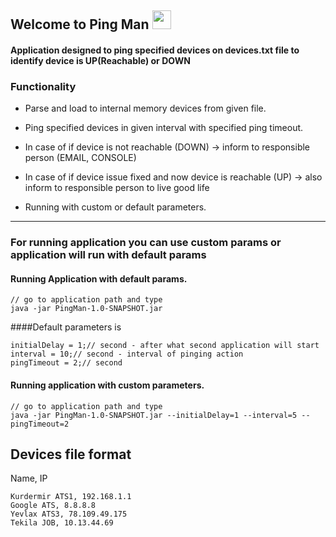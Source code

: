 
Welcome to Ping Man <img src="https://raw.githubusercontent.com/MartinHeinz/MartinHeinz/master/wave.gif" width="30px">
---
#### Application designed to ping specified devices on devices.txt file to identify device is UP(Reachable) or DOWN

### Functionality

- Parse and load to internal memory devices from given file.

- Ping specified devices in given interval with specified ping timeout.

- In case of if device is not reachable (DOWN) -> inform to responsible person (EMAIL, CONSOLE)

- In case of if device issue fixed and now device is reachable (UP) -> also inform to responsible person to live good life

- Running with custom or default parameters.

---
### For running application you can use custom params or application will run with default params

#### Running Application with default params.
```
// go to application path and type
java -jar PingMan-1.0-SNAPSHOT.jar
```
####Default parameters is
```
initialDelay = 1;// second - after what second application will start
interval = 10;// second - interval of pinging action
pingTimeout = 2;// second
```

#### Running application with custom parameters.
```
// go to application path and type
java -jar PingMan-1.0-SNAPSHOT.jar --initialDelay=1 --interval=5 --pingTimeout=2
```


Devices file format
---
Name, IP
```
Kurdermir ATS1, 192.168.1.1
Google ATS, 8.8.8.8
Yevlax ATS3, 78.109.49.175
Tekila JOB, 10.13.44.69
```